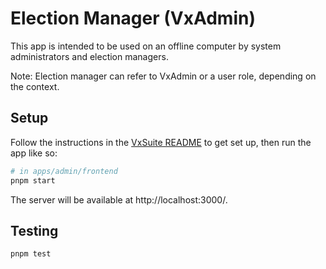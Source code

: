 # Election Manager (VxAdmin)

This app is intended to be used on an offline computer by system administrators
and election managers.

Note: Election manager can refer to VxAdmin or a user role, depending on the
context.

## Setup

Follow the instructions in the [VxSuite README](../../../README.md) to get set
up, then run the app like so:

```sh
# in apps/admin/frontend
pnpm start
```

The server will be available at http://localhost:3000/.

## Testing

```sh
pnpm test
```
